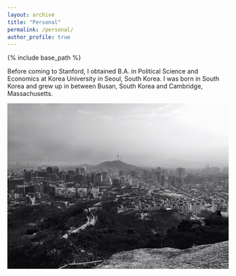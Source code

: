 ```yaml
---
layout: archive
title: "Personal"
permalink: /personal/
author_profile: true
---
```


{% include base_path %}

Before coming to Stanford, I obtained B.A. in Political Science and Economics at Korea University in Seoul, South Korea. I was born in South Korea and grew up in between Busan, South Korea and Cambridge, Massachusetts.

![View from Inwang Mountain, Seoul](/images/seoul.jpg)
